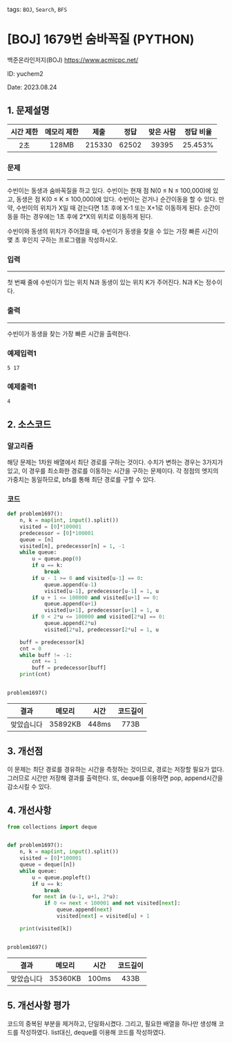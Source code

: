 tags: `BOJ`, `Search`, `BFS`
# [BOJ] 1679번 숨바꼭질 (PYTHON)
백준온라인저지(BOJ) https://www.acmicpc.net/

ID: yuchem2

Date: 2023.08.24
## 1. 문제설명
| 시간 제한 | 메모리 제한 | 제출  | 정답 | 맞은 사람 | 정답 비율 |
| :---: | :---: | :---: | :---: | :---: | :---: |
|  2초  |  128MB  | 215330 | 62502 | 39395 | 25.453% |

### 문제
---
수빈이는 동생과 숨바꼭질을 하고 있다. 수빈이는 현재 점 N(0 ≤ N ≤ 100,000)에 있고, 동생은 점 K(0 ≤ K ≤ 100,000)에 있다. 수빈이는 걷거나 순간이동을 할 수 있다. 만약, 수빈이의 위치가 X일 때 걷는다면 1초 후에 X-1 또는 X+1로 이동하게 된다. 순간이동을 하는 경우에는 1초 후에 2*X의 위치로 이동하게 된다.

수빈이와 동생의 위치가 주어졌을 때, 수빈이가 동생을 찾을 수 있는 가장 빠른 시간이 몇 초 후인지 구하는 프로그램을 작성하시오.
### 입력
---
첫 번째 줄에 수빈이가 있는 위치 N과 동생이 있는 위치 K가 주어진다. N과 K는 정수이다.
### 출력
---
수빈이가 동생을 찾는 가장 빠른 시간을 출력한다.
### 예제입력1
```
5 17
```
### 예제출력1
```
4
```
## 2. 소스코드

### 알고리즘
해당 문제는 1차원 배열에서 최단 경로를 구하는 것이다. 수치가 변하는 경우는 3가지가 있고, 이 경우를 최소화한 경로를 이동하는 시간을 구하는 문제이다. 
각 정점의 엣지의 가중치는 동일하므로, bfs를 통해 최단 경로를 구할 수 있다. 

### 코드
```Python
def problem1697():
    n, k = map(int, input().split())
    visited = [0]*100001
    predecessor = [0]*100001
    queue = [n]
    visited[n], predecessor[n] = 1, -1
    while queue:
        u = queue.pop(0)
        if u == k:
            break
        if u - 1 >= 0 and visited[u-1] == 0:
            queue.append(u-1)
            visited[u-1], predecessor[u-1] = 1, u
        if u + 1 <= 100000 and visited[u+1] == 0:
            queue.append(u+1)
            visited[u+1], predecessor[u+1] = 1, u
        if 0 < 2*u <= 100000 and visited[2*u] == 0:
            queue.append(2*u)
            visited[2*u], predecessor[2*u] = 1, u

    buff = predecessor[k]
    cnt = 0
    while buff != -1:
        cnt += 1
        buff = predecessor[buff]
    print(cnt)


problem1697()

```

| 결과 | 메모리 | 시간 | 코드길이 |
|:---:|:-----: | :---: | :----: |
| 맞았습니다 | 35892KB | 448ms | 773B |

## 3. 개선점
이 문제는 최단 경로를 경유하는 시간을 측정하는 것이므로, 경로는 저장할 필요가 없다. 그러므로 시간만 저장해 결과를 출력한다. 또, deque를 이용하면 pop, append시간을 감소시킬 수 있다. 

## 4. 개선사항

```Python
from collections import deque


def problem1697():
    n, k = map(int, input().split())
    visited = [0]*100001
    queue = deque([n])
    while queue:
        u = queue.popleft()
        if u == k:
            break
        for next in (u-1, u+1, 2*u):
            if 0 <= next < 100001 and not visited[next]:
                queue.append(next)
                visited[next] = visited[u] + 1

    print(visited[k])


problem1697()

```

| 결과 | 메모리 | 시간 | 코드길이 |
|:---:|:-----: | :---: | :----: |
| 맞았습니다 | 35360KB | 100ms | 433B |

## 5. 개선사항 평가
코드의 중복된 부분을 제거하고, 단일화시켰다. 그리고, 필요한 배열을 하나만 생성해 코드를 작성하였다. list대신, deque를 이용해 코드를 작성하였다. 
